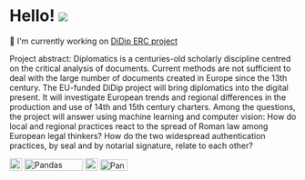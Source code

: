 
Hello! ![](https://user-images.githubusercontent.com/18350557/176309783-0785949b-9127-417c-8b55-ab5a4333674e.gif)
====================================================================================================================================

🚀  I'm currently working on [DiDip ERC project](https://cordis.europa.eu/project/id/101019327)

Project abstract: Diplomatics is a centuries-old scholarly discipline centred on the critical analysis of documents. Current methods are not sufficient to deal with the large number of documents created in Europe since the 13th century. The EU-funded DiDip project will bring diplomatics into the digital present. It will investigate European trends and regional differences in the production and use of 14th and 15th century charters. Among the questions, the project will answer using machine learning and computer vision: How do local and regional practices react to the spread of Roman law among European legal thinkers? How do the two widespread authentication practices, by seal and by notarial signature, relate to each other?

<p align="left">
<a href="https://www.python.org/" target="_blank" rel="noreferrer"><img src="https://raw.githubusercontent.com/danielcranney/readme-generator/main/public/icons/skills/python-colored.svg" width="22" height="22" alt="Python" /></a>
<a href="https://pytorch.org/" target="_blank" rel="noreferrer"><img src="https://pytorch-tutorial.readthedocs.io/en/latest/img/pytorch-logo-dark.png" width="103" height="21" alt="Pandas" /></a>
<a href="https://huggingface.co/" target="_blank" rel="noreferrer"><img src="https://huggingface.co/front/assets/huggingface_logo-noborder.svg" width="22" height="22" alt="Huggingface" /></a>
<a href="https://pandas.pydata.org/docs/index.html" target="_blank" rel="noreferrer"><img src="https://engeto.cz/wp-content/uploads/2020/11/logo-pandas-1.png" width="48" height="20" alt="Pandas" /></a>
</p>
                    
                    
                    
